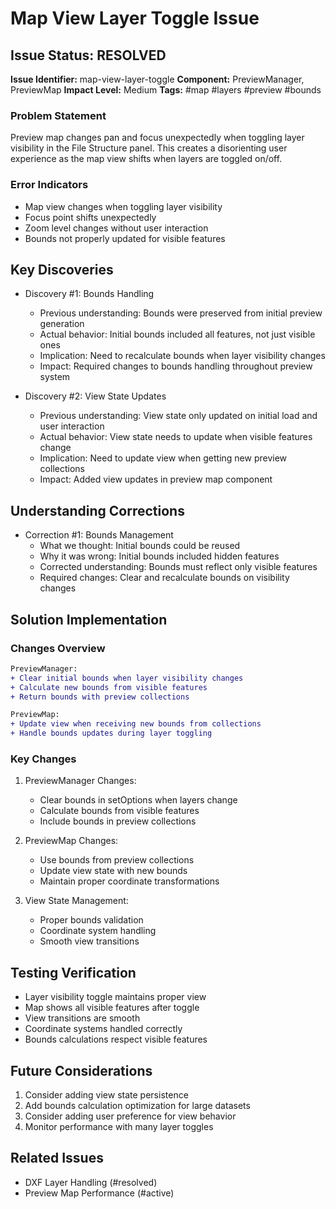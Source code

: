 # Map View Layer Toggle Issue

## Issue Status: RESOLVED
**Issue Identifier:** map-view-layer-toggle
**Component:** PreviewManager, PreviewMap
**Impact Level:** Medium
**Tags:** #map #layers #preview #bounds

### Problem Statement
Preview map changes pan and focus unexpectedly when toggling layer visibility in the File Structure panel. This creates a disorienting user experience as the map view shifts when layers are toggled on/off.

### Error Indicators
- Map view changes when toggling layer visibility
- Focus point shifts unexpectedly
- Zoom level changes without user interaction
- Bounds not properly updated for visible features

## Key Discoveries
- Discovery #1: Bounds Handling
  - Previous understanding: Bounds were preserved from initial preview generation
  - Actual behavior: Initial bounds included all features, not just visible ones
  - Implication: Need to recalculate bounds when layer visibility changes
  - Impact: Required changes to bounds handling throughout preview system

- Discovery #2: View State Updates
  - Previous understanding: View state only updated on initial load and user interaction
  - Actual behavior: View state needs to update when visible features change
  - Implication: Need to update view when getting new preview collections
  - Impact: Added view updates in preview map component

## Understanding Corrections
- Correction #1: Bounds Management
  - What we thought: Initial bounds could be reused
  - Why it was wrong: Initial bounds included hidden features
  - Corrected understanding: Bounds must reflect only visible features
  - Required changes: Clear and recalculate bounds on visibility changes

## Solution Implementation

### Changes Overview
```diff
PreviewManager:
+ Clear initial bounds when layer visibility changes
+ Calculate new bounds from visible features
+ Return bounds with preview collections

PreviewMap:
+ Update view when receiving new bounds from collections
+ Handle bounds updates during layer toggling
```

### Key Changes
1. PreviewManager Changes:
   - Clear bounds in setOptions when layers change
   - Calculate bounds from visible features
   - Include bounds in preview collections

2. PreviewMap Changes:
   - Use bounds from preview collections
   - Update view state with new bounds
   - Maintain proper coordinate transformations

3. View State Management:
   - Proper bounds validation
   - Coordinate system handling
   - Smooth view transitions

## Testing Verification
- Layer visibility toggle maintains proper view
- Map shows all visible features after toggle
- View transitions are smooth
- Coordinate systems handled correctly
- Bounds calculations respect visible features

## Future Considerations
1. Consider adding view state persistence
2. Add bounds calculation optimization for large datasets
3. Consider adding user preference for view behavior
4. Monitor performance with many layer toggles

## Related Issues
- DXF Layer Handling (#resolved)
- Preview Map Performance (#active)
